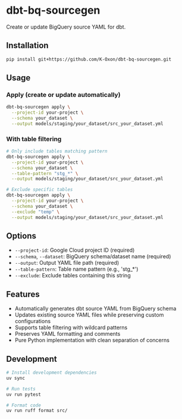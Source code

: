 # dbt-bq-sourcegen

Create or update BigQuery source YAML for dbt.

## Installation

```bash
pip install git+https://github.com/K-Oxon/dbt-bq-sourcegen.git
```

## Usage

### Apply (create or update automatically)

```bash
dbt-bq-sourcegen apply \
  --project-id your-project \
  --schema your_dataset \
  --output models/staging/your_dataset/src_your_dataset.yml
```

### With table filtering

```bash
# Only include tables matching pattern
dbt-bq-sourcegen apply \
  --project-id your-project \
  --schema your_dataset \
  --table-pattern "stg_*" \
  --output models/staging/your_dataset/src_your_dataset.yml

# Exclude specific tables
dbt-bq-sourcegen apply \
  --project-id your-project \
  --schema your_dataset \
  --exclude "temp" \
  --output models/staging/your_dataset/src_your_dataset.yml
```

## Options

- `--project-id`: Google Cloud project ID (required)
- `--schema`, `--dataset`: BigQuery schema/dataset name (required)
- `--output`: Output YAML file path (required)
- `--table-pattern`: Table name pattern (e.g., 'stg_*')
- `--exclude`: Exclude tables containing this string

## Features

- Automatically generates dbt source YAML from BigQuery schema
- Updates existing source YAML files while preserving custom configurations
- Supports table filtering with wildcard patterns
- Preserves YAML formatting and comments
- Pure Python implementation with clean separation of concerns

## Development

```bash
# Install development dependencies
uv sync

# Run tests
uv run pytest

# Format code
uv run ruff format src/
```
